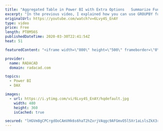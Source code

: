 ```yaml
---
title: "Aggregated Table in Power BI with Extra Options   Summarize Function in DAX"
excerpt: "In the previous video, I explained how you can use GROUPBY function in DAX to create an aggregated table. In this video, I'll explain how you can use Summarize function for the same purpose. Summarize function gives you more control on how to create your aggregated table with some extra functions. Let's"
originalUrl: https://youtube.com/watch?v=6Lvy4S_EnAY
type: video
price: Free
length: PT8M56S
publishedDateTime: 2020-03-30T22:41:54Z
heat: 51

featuredContent: "<iframe width=\"800\" height=\"500\" frameborder=\"0\" src=\"https://www.youtube.com/embed/6Lvy4S_EnAY\" allow=\"accelerometer; autoplay; encrypted-media; gyroscope; picture-in-picture\" allowfullscreen></iframe>"

provider:
  name: RADACAD
  domain: radacad.com

topics:
  - Power BI
  - DAX

images:
  - url: https://i.ytimg.com/vi/6Lvy4S_EnAY/hqdefault.jpg
    width: 480
    height: 360
    isCached: true

secured: "lHGVm8gCPCrgdOoCAmVHk6s6haT2hZxrjVAqgc9AFGmvO5l5Xr1aLslsZkX3rdW//06D57QprelCM2zj5nORpbyIF7rEq8QxHpq0QdQOyawOAt5f3j/dOrEncjpFo5RM5DHrhYXhAndUuR7PaWBivp1Y2TkZaRl2kh7Fq6+ATZV8geRGYywu/oDVcNPAdAAQWGCc+83/40Y+6rUELXjdxB1w30fs8Lk3X8Y2XWXlx7J5z6YM5mRXzEsHN7ME0P7oe5bodqRSyWsU3voycJ0kwNZ7GPjZXhUc/26ZwAiuHV7IvGJN5rWJ5uAxEBIt6TlSebxyG/9zv8VWNMpEft9thdfUoLr3wMkkL3fYtbh8H2Vvi96I+z3hlHAce0leAkmHcM3GY0S9t6U7KD0AlLrO0GKiw2BIK40pTrDDRAPFDYg=;lGEO8FMTdchzRU1mxbdH0g=="
---
```


